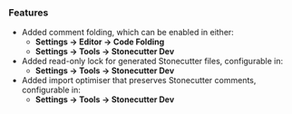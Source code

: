 ### Features
- Added comment folding, which can be enabled in either:
  - **Settings → Editor → Code Folding**
  - **Settings → Tools → Stonecutter Dev**
- Added read-only lock for generated Stonecutter files, configurable in:
  - **Settings → Tools → Stonecutter Dev**
- Added import optimiser that preserves Stonecutter comments, configurable in:
  - **Settings → Tools → Stonecutter Dev**
